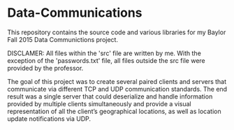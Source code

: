 # Data-Communications
This repository contains the source code and various libraries for my Baylor Fall 2015 Data Communictions project.

DISCLAMER: All files within the 'src' file are written by me. With the exception of the 'passwords.txt' file, all files outside the src file were provided by the professor.

The goal of this project was to create several paired clients and servers that communicate via different TCP and UDP communication standards. The end result was a single server that could deserialize and handle information provided by multiple clients simultaneously and provide a visual representation of all the client’s geographical locations, as well as location update notifications via UDP.
